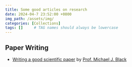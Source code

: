 ```yaml
---
title: Some good articles on research
date: 2024-04-7 23:52:00 +0800
img_path: /assets/img/
categories: [Collections]
tags: []     # TAG names should always be lowercase
---
```


## Paper Writing

- [Writing a good scientific paper](https://medium.com/@black_51980/writing-a-good-scientific-paper-c0f8af480c91) by [Prof. Michael J. Black](https://www.mpg.de/1040190/intelligent-systems-tuebingen-black)

